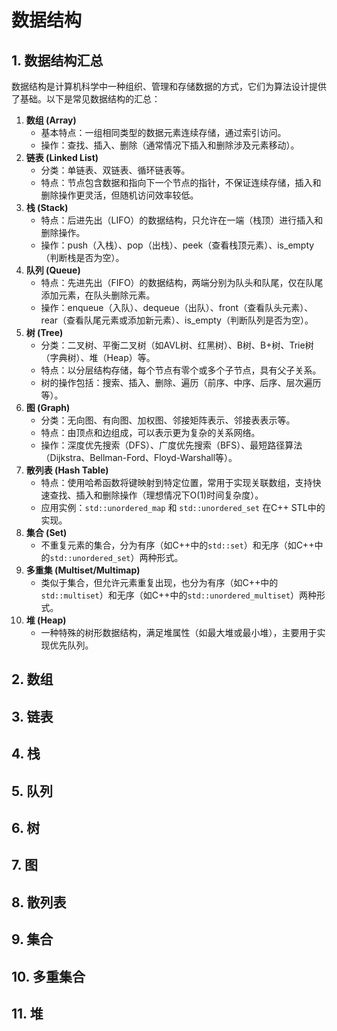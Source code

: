 # 数据结构

## 1. 数据结构汇总

数据结构是计算机科学中一种组织、管理和存储数据的方式，它们为算法设计提供了基础。以下是常见数据结构的汇总：

1. **数组 (Array)**
   - 基本特点：一组相同类型的数据元素连续存储，通过索引访问。
   - 操作：查找、插入、删除（通常情况下插入和删除涉及元素移动）。
2. **链表 (Linked List)**
   - 分类：单链表、双链表、循环链表等。
   - 特点：节点包含数据和指向下一个节点的指针，不保证连续存储，插入和删除操作更灵活，但随机访问效率较低。
3. **栈 (Stack)**
   - 特点：后进先出（LIFO）的数据结构，只允许在一端（栈顶）进行插入和删除操作。
   - 操作：push（入栈）、pop（出栈）、peek（查看栈顶元素）、is_empty（判断栈是否为空）。
4. **队列 (Queue)**
   - 特点：先进先出（FIFO）的数据结构，两端分别为队头和队尾，仅在队尾添加元素，在队头删除元素。
   - 操作：enqueue（入队）、dequeue（出队）、front（查看队头元素）、rear（查看队尾元素或添加新元素）、is_empty（判断队列是否为空）。
5. **树 (Tree)**
   - 分类：二叉树、平衡二叉树（如AVL树、红黑树）、B树、B+树、Trie树（字典树）、堆（Heap）等。
   - 特点：以分层结构存储，每个节点有零个或多个子节点，具有父子关系。
   - 树的操作包括：搜索、插入、删除、遍历（前序、中序、后序、层次遍历等）。
6. **图 (Graph)**
   - 分类：无向图、有向图、加权图、邻接矩阵表示、邻接表表示等。
   - 特点：由顶点和边组成，可以表示更为复杂的关系网络。
   - 操作：深度优先搜索（DFS）、广度优先搜索（BFS）、最短路径算法（Dijkstra、Bellman-Ford、Floyd-Warshall等）。
7. **散列表 (Hash Table)**
   - 特点：使用哈希函数将键映射到特定位置，常用于实现关联数组，支持快速查找、插入和删除操作（理想情况下O(1)时间复杂度）。
   - 应用实例：`std::unordered_map` 和 `std::unordered_set` 在C++ STL中的实现。
8. **集合 (Set)**
   - 不重复元素的集合，分为有序（如C++中的`std::set`）和无序（如C++中的`std::unordered_set`）两种形式。
9. **多重集 (Multiset/Multimap)**
   - 类似于集合，但允许元素重复出现，也分为有序（如C++中的`std::multiset`）和无序（如C++中的`std::unordered_multiset`）两种形式。
10. **堆 (Heap)**
    - 一种特殊的树形数据结构，满足堆属性（如最大堆或最小堆），主要用于实现优先队列。

## 2. 数组

## 3. 链表

## 4. 栈

## 5. 队列

## 6. 树

## 7. 图

## 8. 散列表

## 9. 集合

## 10. 多重集合

## 11. 堆

